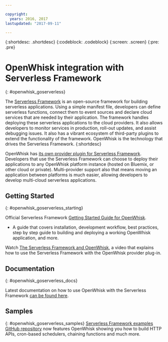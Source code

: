 ```yaml
---

copyright:
  years: 2016, 2017
lastupdated: "2017-09-11"

---
```


{:shortdesc: .shortdesc}
{:codeblock: .codeblock}
{:screen: .screen}
{:pre: .pre}

# OpenWhisk integration with Serverless Framework
{: #openwhisk_goserverless}

The [Serverless Framework](https://serverless.com/) is an open-source framework for building serverless applications. Using a simple manifest file, developers can define serverless functions, connect them to event sources and declare cloud services that are needed by their application. The framework handles deploying these serverless applications to the cloud providers. It also allows developers to monitor services in production, roll-out updates, and assist debugging issues. It also has a vibrant ecosystem of third-party plugins to extend the functionality of the framework. OpenWhisk is the technology that drives the Serverless Framework.
{:shortdesc}

OpenWhisk has [its own provider plugin for Serverless Framework](https://github.com/serverless/serverless-openwhisk). Developers that use the Serverless Framework can choose to deploy their applications to any OpenWhisk platform instance (hosted on Bluemix, or other cloud or private). Multi-provider support also that means moving an application between platforms is much easier, allowing developers to develop multi-cloud serverless applications.

## Getting Started
{: #openwhisk_goserverless_starting}

Official Serverless Framework [Getting Started Guide for OpenWhisk](https://serverless.com/framework/docs/providers/openwhisk/guide/intro/).
* A guide that covers installation, development workflow, best practices, step by step guide to building and deploying a working OpenWhisk application, and more.

Watch [The Serverless Framework and OpenWhisk](https://youtu.be/GJY10W98Itc), a video that explains how to use the Serverless Framework with the OpenWhisk provider plug-in.

## Documentation
{: #openwhisk_goserverless_docs}

Latest documentation on how to use OpenWhisk with the Serverless Framework [can be found here](https://serverless.com/framework/docs/providers/openwhisk/).

## Samples
{: #openwhisk_goserverless_samples}
[Serverless Framework examples GitHub repository](https://github.com/serverless/examples) now features OpenWhisk showing you how to build HTTP APIs, cron-based schedulers, chaining functions and much more.
